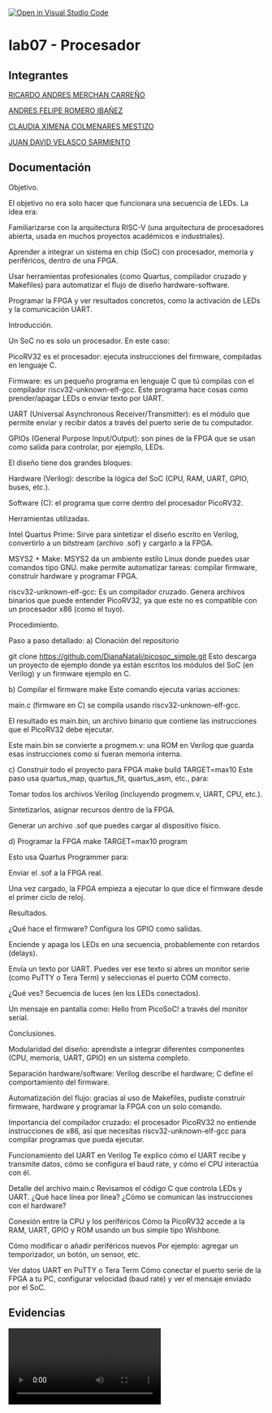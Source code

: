 [![Open in Visual Studio Code](https://classroom.github.com/assets/open-in-vscode-2e0aaae1b6195c2367325f4f02e2d04e9abb55f0b24a779b69b11b9e10269abc.svg)](https://classroom.github.com/online_ide?assignment_repo_id=19670492&assignment_repo_type=AssignmentRepo)
# lab07 - Procesador

## Integrantes
[RICARDO ANDRES MERCHAN CARREÑO](https://github.com/Andresm9871)

[ANDRES FELIPE ROMERO IBAÑEZ](https://github.com/AndresitoTuRey)

[CLAUDIA XIMENA COLMENARES MESTIZO](https://github.com/CXCM123)

[JUAN DAVID VELASCO SARMIENTO](https://github.com/juanDvelasco1013)

## Documentación

Objetivo.

El objetivo no era solo hacer que funcionara una secuencia de LEDs. La idea era:

Familiarizarse con la arquitectura RISC-V (una arquitectura de procesadores abierta, usada en muchos proyectos académicos e industriales).

Aprender a integrar un sistema en chip (SoC) con procesador, memoria y periféricos, dentro de una FPGA.

Usar herramientas profesionales (como Quartus, compilador cruzado y Makefiles) para automatizar el flujo de diseño hardware-software.

Programar la FPGA y ver resultados concretos, como la activación de LEDs y la comunicación UART.

Introducción.

Un SoC no es solo un procesador. En este caso:

PicoRV32 es el procesador: ejecuta instrucciones del firmware, compiladas en lenguaje C.

Firmware: es un pequeño programa en lenguaje C que tú compilas con el compilador riscv32-unknown-elf-gcc. Este programa hace cosas como prender/apagar LEDs o enviar texto por UART.

UART (Universal Asynchronous Receiver/Transmitter): es el módulo que permite enviar y recibir datos a través del puerto serie de tu computador.

GPIOs (General Purpose Input/Output): son pines de la FPGA que se usan como salida para controlar, por ejemplo, LEDs.

El diseño tiene dos grandes bloques:

Hardware (Verilog): describe la lógica del SoC (CPU, RAM, UART, GPIO, buses, etc.).

Software (C): el programa que corre dentro del procesador PicoRV32.

Herramientas utilizadas.

Intel Quartus Prime: Sirve para sintetizar el diseño escrito en Verilog, convertirlo a un bitstream (archivo .sof) y cargarlo a la FPGA.

MSYS2 + Make: MSYS2 da un ambiente estilo Linux donde puedes usar comandos tipo GNU. make permite automatizar tareas: compilar firmware, construir hardware y programar FPGA.

riscv32-unknown-elf-gcc: Es un compilador cruzado. Genera archivos binarios que puede entender PicoRV32, ya que este no es compatible con un procesador x86 (como el tuyo).

Procedimiento.

Paso a paso detallado:
a) Clonación del repositorio

git clone https://github.com/DianaNatali/picosoc_simple.git
Esto descarga un proyecto de ejemplo donde ya están escritos los módulos del SoC (en Verilog) y un firmware ejemplo en C.

b) Compilar el firmware
     make
Este comando ejecuta varias acciones:

main.c (firmware en C) se compila usando riscv32-unknown-elf-gcc.

El resultado es main.bin, un archivo binario que contiene las instrucciones que el PicoRV32 debe ejecutar.

Este main.bin se convierte a progmem.v: una ROM en Verilog que guarda esas instrucciones como si fueran memoria interna.

c) Construir todo el proyecto para FPGA
make build TARGET=max10
Este paso usa quartus_map, quartus_fit, quartus_asm, etc., para:

Tomar todos los archivos Verilog (incluyendo progmem.v, UART, CPU, etc.).

Sintetizarlos, asignar recursos dentro de la FPGA.

Generar un archivo .sof que puedes cargar al dispositivo físico.

d) Programar la FPGA
make TARGET=max10 program

Esto usa Quartus Programmer para:

Enviar el .sof a la FPGA real.

Una vez cargado, la FPGA empieza a ejecutar lo que dice el firmware desde el primer ciclo de reloj.

Resultados.

¿Qué hace el firmware?
Configura los GPIO como salidas.

Enciende y apaga los LEDs en una secuencia, probablemente con retardos (delays).

Envía un texto por UART. Puedes ver ese texto si abres un monitor serie (como PuTTY o Tera Term) y seleccionas el puerto COM correcto.

¿Qué ves?
Secuencia de luces (en los LEDs conectados).

Un mensaje en pantalla como: Hello from PicoSoC! a través del monitor serial.

Conclusiones.

Modularidad del diseño: aprendiste a integrar diferentes componentes (CPU, memoria, UART, GPIO) en un sistema completo.

Separación hardware/software: Verilog describe el hardware; C define el comportamiento del firmware.

Automatización del flujo: gracias al uso de Makefiles, pudiste construir firmware, hardware y programar la FPGA con un solo comando.

Importancia del compilador cruzado: el procesador PicoRV32 no entiende instrucciones de x86, así que necesitas riscv32-unknown-elf-gcc para compilar programas que pueda ejecutar.


Funcionamiento del UART en Verilog
Te explico cómo el UART recibe y transmite datos, cómo se configura el baud rate, y cómo el CPU interactúa con él.

Detalle del archivo main.c 
Revisamos el código C que controla LEDs y UART. ¿Qué hace línea por línea? ¿Cómo se comunican las instrucciones con el hardware?

Conexión entre la CPU y los periféricos
Cómo la PicoRV32 accede a la RAM, UART, GPIO y ROM usando un bus simple tipo Wishbone.

Cómo modificar o añadir periféricos nuevos
Por ejemplo: agregar un temporizador, un botón, un sensor, etc.

Ver datos UART en PuTTY o Tera Term
Cómo conectar el puerto serie de la FPGA a tu PC, configurar velocidad (baud rate) y ver el mensaje enviado por el SoC.



## Evidencias

<video controls src="FUNCIONAMIENTO_LAB7.mp4" title="Title"></video>